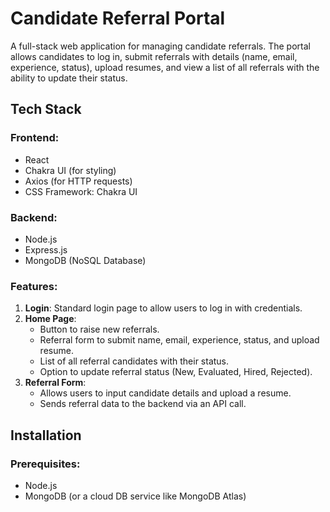 # Candidate Referral Portal

A full-stack web application for managing candidate referrals. The portal allows candidates to log in, submit referrals with details (name, email, experience, status), upload resumes, and view a list of all referrals with the ability to update their status.

## Tech Stack

### Frontend:
- React
- Chakra UI (for styling)
- Axios (for HTTP requests)
- CSS Framework: Chakra UI

### Backend:
- Node.js
- Express.js
- MongoDB (NoSQL Database)

### Features:
1. **Login**: Standard login page to allow users to log in with credentials.
2. **Home Page**: 
   - Button to raise new referrals.
   - Referral form to submit name, email, experience, status, and upload resume.
   - List of all referral candidates with their status.
   - Option to update referral status (New, Evaluated, Hired, Rejected).
3. **Referral Form**: 
   - Allows users to input candidate details and upload a resume.
   - Sends referral data to the backend via an API call.

## Installation

### Prerequisites:
- Node.js
- MongoDB (or a cloud DB service like MongoDB Atlas)


